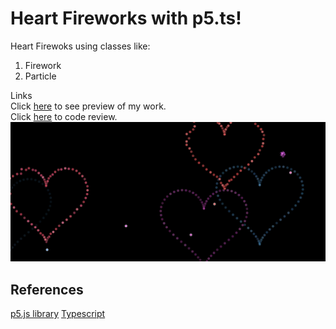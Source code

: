 # Heart Fireworks with p5.ts!

Heart Firewoks using classes like: 
1. Firework
1. Particle

Links  
Click [here](https://e3zfp.csb.app/) to see preview of my work.  
Click [here](https://codesandbox.io/s/e3zfp) to code review.
![Preview image](https://github.com/kubo550/heart-fireworks-p5ts/blob/main/heart-fireworks-preview.png)

## References

[p5.js library](https://p5js.org/)
[Typescript](https://www.typescriptlang.org/)
